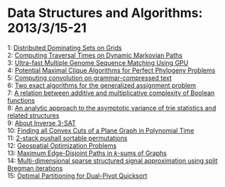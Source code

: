 # Data Structures and Algorithms: 2013/3/15-21  
1: [Distributed Dominating Sets on Grids](https://doi.org/10.48550/arXiv.1303.3564)  
2: [Computing Traversal Times on Dynamic Markovian Paths](https://doi.org/10.48550/arXiv.1303.3660)  
3: [Ultra-fast Multiple Genome Sequence Matching Using GPU](https://doi.org/10.48550/arXiv.1303.3692)  
4: [Potential Maximal Clique Algorithms for Perfect Phylogeny Problems](https://doi.org/10.48550/arXiv.1303.3931)  
5: [Computing convolution on grammar-compressed text](https://doi.org/10.48550/arXiv.1303.3945)  
6: [Two exact algorithms for the generalized assignment problem](https://doi.org/10.48550/arXiv.1303.4031)  
7: [A relation between additive and multiplicative complexity of Boolean  functions](https://doi.org/10.48550/arXiv.1303.4177)  
8: [An analytic approach to the asymptotic variance of trie statistics and  related structures](https://doi.org/10.48550/arXiv.1303.4244)  
9: [About Inverse 3-SAT](https://doi.org/10.48550/arXiv.1303.4324)  
10: [Finding all Convex Cuts of a Plane Graph in Polynomial Time](https://doi.org/10.48550/arXiv.1303.4349)  
11: [2-stack pushall sortable permutations](https://doi.org/10.48550/arXiv.1303.4376)  
12: [Geospatial Optimization Problems](https://doi.org/10.48550/arXiv.1303.4632)  
13: [Maximum Edge-Disjoint Paths in $k$-sums of Graphs](https://doi.org/10.48550/arXiv.1303.4897)  
14: [Multi-dimensional sparse structured signal approximation using split  Bregman iterations](https://doi.org/10.48550/arXiv.1303.5197)  
15: [Optimal Partitioning for Dual-Pivot Quicksort](https://doi.org/10.48550/arXiv.1303.5217)  